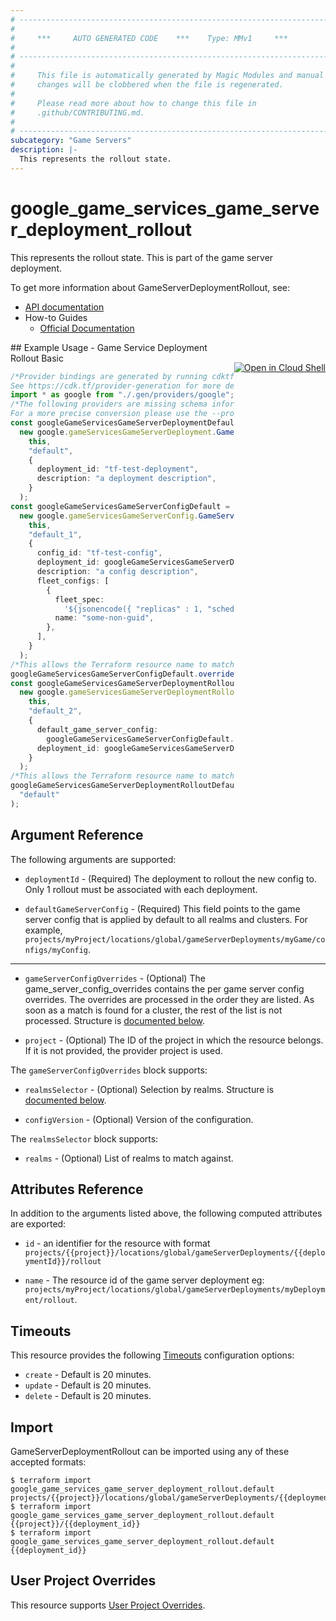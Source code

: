 ```yaml
---
# ----------------------------------------------------------------------------
#
#     ***     AUTO GENERATED CODE    ***    Type: MMv1     ***
#
# ----------------------------------------------------------------------------
#
#     This file is automatically generated by Magic Modules and manual
#     changes will be clobbered when the file is regenerated.
#
#     Please read more about how to change this file in
#     .github/CONTRIBUTING.md.
#
# ----------------------------------------------------------------------------
subcategory: "Game Servers"
description: |-
  This represents the rollout state.
---
```


# google\_game\_services\_game\_server\_deployment\_rollout

This represents the rollout state. This is part of the game server
deployment.

To get more information about GameServerDeploymentRollout, see:

* [API documentation](https://cloud.google.com/game-servers/docs/reference/rest/v1beta/GameServerDeploymentRollout)
* How-to Guides
  * [Official Documentation](https://cloud.google.com/game-servers/docs)

<div class = "oics-button" style="float: right; margin: 0 0 -15px">
  <a href="https://console.cloud.google.com/cloudshell/open?cloudshell_git_repo=https%3A%2F%2Fgithub.com%2Fterraform-google-modules%2Fdocs-examples.git&cloudshell_working_dir=game_service_deployment_rollout_basic&cloudshell_image=gcr.io%2Fgraphite-cloud-shell-images%2Fterraform%3Alatest&open_in_editor=main.tf&cloudshell_print=.%2Fmotd&cloudshell_tutorial=.%2Ftutorial.md" target="_blank">
    <img alt="Open in Cloud Shell" src="//gstatic.com/cloudssh/images/open-btn.svg" style="max-height: 44px; margin: 32px auto; max-width: 100%;">
  </a>
</div>
## Example Usage - Game Service Deployment Rollout Basic

```typescript
/*Provider bindings are generated by running cdktf get.
See https://cdk.tf/provider-generation for more details.*/
import * as google from "./.gen/providers/google";
/*The following providers are missing schema information and might need manual adjustments to synthesize correctly: google.
For a more precise conversion please use the --provider flag in convert.*/
const googleGameServicesGameServerDeploymentDefault =
  new google.gameServicesGameServerDeployment.GameServicesGameServerDeployment(
    this,
    "default",
    {
      deployment_id: "tf-test-deployment",
      description: "a deployment description",
    }
  );
const googleGameServicesGameServerConfigDefault =
  new google.gameServicesGameServerConfig.GameServicesGameServerConfig(
    this,
    "default_1",
    {
      config_id: "tf-test-config",
      deployment_id: googleGameServicesGameServerDeploymentDefault.deploymentId,
      description: "a config description",
      fleet_configs: [
        {
          fleet_spec:
            '${jsonencode({ "replicas" : 1, "scheduling" : "Packed", "template" : { "metadata" : { "name" : "tf-test-game-server-template" }, "spec" : { "ports": [{"name": "default", "portPolicy": "Dynamic", "containerPort": 7654, "protocol": "UDP"}], "template" : { "spec" : { "containers" : [{ "name" : "simple-udp-server", "image" : "gcr.io/agones-images/udp-server:0.14" }] } } } } })}',
          name: "some-non-guid",
        },
      ],
    }
  );
/*This allows the Terraform resource name to match the original name. You can remove the call if you don't need them to match.*/
googleGameServicesGameServerConfigDefault.overrideLogicalId("default");
const googleGameServicesGameServerDeploymentRolloutDefault =
  new google.gameServicesGameServerDeploymentRollout.GameServicesGameServerDeploymentRollout(
    this,
    "default_2",
    {
      default_game_server_config:
        googleGameServicesGameServerConfigDefault.name,
      deployment_id: googleGameServicesGameServerDeploymentDefault.deploymentId,
    }
  );
/*This allows the Terraform resource name to match the original name. You can remove the call if you don't need them to match.*/
googleGameServicesGameServerDeploymentRolloutDefault.overrideLogicalId(
  "default"
);

```

## Argument Reference

The following arguments are supported:

*   `deploymentId` -
    (Required)
    The deployment to rollout the new config to. Only 1 rollout must be associated with each deployment.

*   `defaultGameServerConfig` -
    (Required)
    This field points to the game server config that is
    applied by default to all realms and clusters. For example,
    `projects/myProject/locations/global/gameServerDeployments/myGame/configs/myConfig`.

***

*   `gameServerConfigOverrides` -
    (Optional)
    The game\_server\_config\_overrides contains the per game server config
    overrides. The overrides are processed in the order they are listed. As
    soon as a match is found for a cluster, the rest of the list is not
    processed.
    Structure is [documented below](#nested_game_server_config_overrides).

*   `project` - (Optional) The ID of the project in which the resource belongs.
    If it is not provided, the provider project is used.

<a name="nested_game_server_config_overrides"></a>The `gameServerConfigOverrides` block supports:

*   `realmsSelector` -
    (Optional)
    Selection by realms.
    Structure is [documented below](#nested_realms_selector).

*   `configVersion` -
    (Optional)
    Version of the configuration.

<a name="nested_realms_selector"></a>The `realmsSelector` block supports:

* `realms` -
  (Optional)
  List of realms to match against.

## Attributes Reference

In addition to the arguments listed above, the following computed attributes are exported:

*   `id` - an identifier for the resource with format `projects/{{project}}/locations/global/gameServerDeployments/{{deploymentId}}/rollout`

*   `name` -
    The resource id of the game server deployment
    eg: `projects/myProject/locations/global/gameServerDeployments/myDeployment/rollout`.

## Timeouts

This resource provides the following
[Timeouts](https://developer.hashicorp.com/terraform/plugin/sdkv2/resources/retries-and-customizable-timeouts) configuration options:

* `create` - Default is 20 minutes.
* `update` - Default is 20 minutes.
* `delete` - Default is 20 minutes.

## Import

GameServerDeploymentRollout can be imported using any of these accepted formats:

```console
$ terraform import google_game_services_game_server_deployment_rollout.default projects/{{project}}/locations/global/gameServerDeployments/{{deployment_id}}/rollout
$ terraform import google_game_services_game_server_deployment_rollout.default {{project}}/{{deployment_id}}
$ terraform import google_game_services_game_server_deployment_rollout.default {{deployment_id}}
```

## User Project Overrides

This resource supports [User Project Overrides](https://registry.terraform.io/providers/hashicorp/google/latest/docs/guides/provider_reference#user_project_override).
